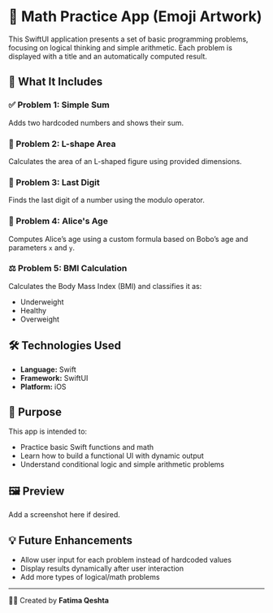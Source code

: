 # 📘 Math Practice App (Emoji Artwork)

This SwiftUI application presents a set of basic programming problems, focusing on logical thinking and simple arithmetic. Each problem is displayed with a title and an automatically computed result.

## 🧠 What It Includes

### ✅ Problem 1: Simple Sum
Adds two hardcoded numbers and shows their sum.

### 📐 Problem 2: L-shape Area
Calculates the area of an L-shaped figure using provided dimensions.

### 🔢 Problem 3: Last Digit
Finds the last digit of a number using the modulo operator.

### 👧 Problem 4: Alice's Age
Computes Alice’s age using a custom formula based on Bobo’s age and parameters `x` and `y`.

### ⚖️ Problem 5: BMI Calculation
Calculates the Body Mass Index (BMI) and classifies it as:
- Underweight
- Healthy
- Overweight

## 🛠 Technologies Used

- **Language:** Swift
- **Framework:** SwiftUI
- **Platform:** iOS

## 🎯 Purpose

This app is intended to:
- Practice basic Swift functions and math
- Learn how to build a functional UI with dynamic output
- Understand conditional logic and simple arithmetic problems

## 🖼 Preview

Add a screenshot here if desired.

## 💡 Future Enhancements

- Allow user input for each problem instead of hardcoded values
- Display results dynamically after user interaction
- Add more types of logical/math problems

---

👩‍💻 Created by **Fatima Qeshta**

